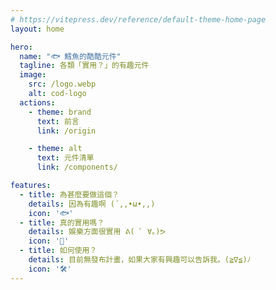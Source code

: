 ```yaml
---
# https://vitepress.dev/reference/default-theme-home-page
layout: home

hero:
  name: "🐟 鱈魚的酷酷元件"
  tagline: 各類「實用？」的有趣元件
  image:
    src: /logo.webp
    alt: cod-logo
  actions:
    - theme: brand
      text: 前言
      link: /origin

    - theme: alt
      text: 元件清單
      link: /components/

features:
  - title: 為甚麼要做這個？
    details: 因為有趣啊 (´,,•ω•,,)
    icon: '🐟'
  - title: 真的實用嗎？
    details: 娛樂方面很實用 ᕕ( ﾟ ∀。)ᕗ 
    icon: '👀'
  - title: 如何使用？
    details: 目前無發布計畫，如果大家有興趣可以告訴我。(≧∇≦)ﾉ
    icon: '🛠'
---
```


